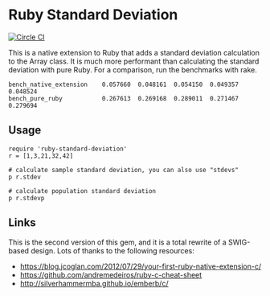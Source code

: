 # Ruby Standard Deviation

[![Circle CI](https://circleci.com/gh/corybuecker/ruby-standard-deviation.svg?style=svg)](https://circleci.com/gh/corybuecker/ruby-standard-deviation)

This is a native extension to Ruby that adds a standard deviation calculation to the Array class. It is much more performant than calculating the standard deviation with pure Ruby. For a comparison, run the benchmarks with rake.

    bench_native_extension    0.057660  0.048161  0.054150  0.049357  0.048524
    bench_pure_ruby           0.267613  0.269168  0.289011  0.271467  0.279694

## Usage

    require 'ruby-standard-deviation'
    r = [1,3,21,32,42]

    # calculate sample standard deviation, you can also use "stdevs"
    p r.stdev

    # calculate population standard deviation
    p r.stdevp

## Links

This is the second version of this gem, and it is a total rewrite of a SWIG-based design. Lots of thanks to the following resources:

* https://blog.jcoglan.com/2012/07/29/your-first-ruby-native-extension-c/
* https://github.com/andremedeiros/ruby-c-cheat-sheet
* http://silverhammermba.github.io/emberb/c/
